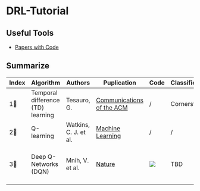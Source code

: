 # DRL-Tutorial

## Useful Tools

- [Papers with Code](https://paperswithcode.com)

## Summarize

| Index       |  Algorithm  | Authors     | Puplication | Code        | Classification | Features    | Detailed    |
| ----------- | ----------- | ----------- | ----------- | ----------- | ----------- | ----------- | ----------- |
| 1⃣️ | Temporal difference (TD) learning | Tesauro, G. | [Communications of the ACM](https://dl.acm.org/doi/abs/10.1145/203330.203343) | / | Cornerstone | TBD |
| 2⃣️ | Q-learning | Watkins, C. J. et al. | [Machine Learning](https://link.springer.com/article/10.1007/BF00992698) | / | / | Q Table | TBD |
| 3⃣️ | Deep Q-Networks (DQN) | Mnih, V. et al. | [Nature](https://www.nature.com/articles/nature14236) | [![](https://img.shields.io/github/stars/gordicaleksa/pytorch-learn-reinforcement-learning?style=social)](https://github.com/gordicaleksa/pytorch-learn-reinforcement-learning) | TBD | Introducing the Deep network into Q-learning | TBD |
